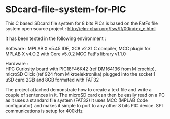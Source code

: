 # SDcard-file-system-for-PIC
This C based SDcard file system for 8 bits PICs is based on the FatFs file system open source project : http://elm-chan.org/fsw/ff/00index_e.html

It has been tested in the following environment :

Software : 
MPLAB X v5.45 IDE,
XC8 v2.31 C compiler,
MCC plugin for MPLAB X v4.0.2  with Core v5.0.2
MCC FatFs library v1.1.0

Hardware :    
HPC Curiosity board with PIC18F46K42 (ref DM164136 from Microchip),
microSD Click (ref 924 from Mikroelektronika) plugged into the socket 1
uSD card 2GB and 8GB formated with FAT32

The project attached demonstrate how to create a text file and write a couple of sentences in it.
The microSD card can then be easily read on a PC as it uses a standard file system (FAT32)
It uses MCC (MPLAB Code configurator) and makes it simple to port to any other 8 bits PIC device.
SPI communications is setup for 400kHz
